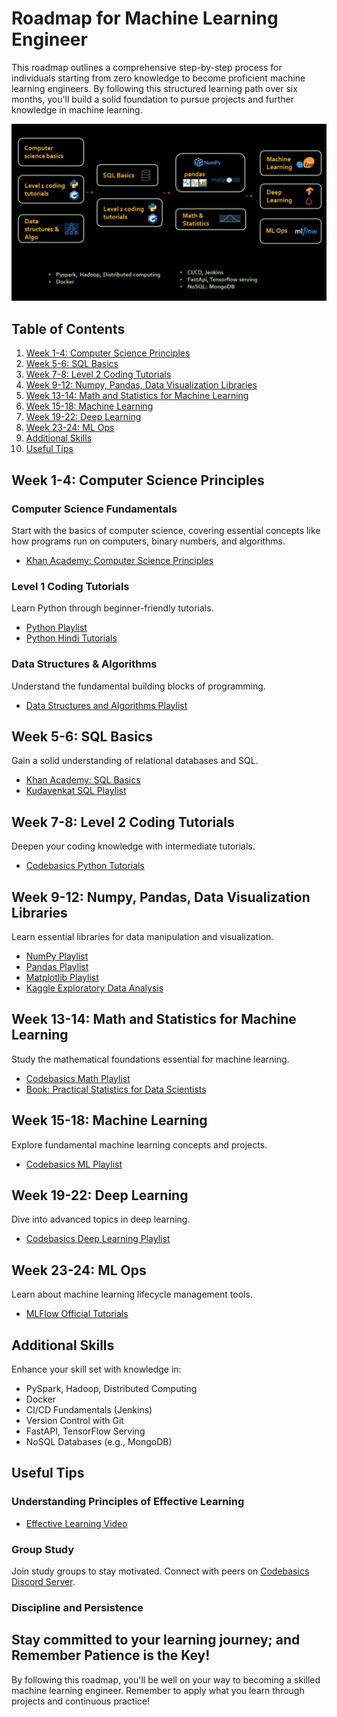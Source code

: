 # Roadmap for Machine Learning Engineer

This roadmap outlines a comprehensive step-by-step process for individuals starting from zero knowledge to become proficient machine learning engineers. By following this structured learning path over six months, you'll build a solid foundation to pursue projects and further knowledge in machine learning.

![Machine Learning Roadmap](ml_roadmap_visual.jpg)

## Table of Contents
1. [Week 1-4: Computer Science Principles](#week-1-4-computer-science-principles)
2. [Week 5-6: SQL Basics](#week-5-6-sql-basics)
3. [Week 7-8: Level 2 Coding Tutorials](#week-7-8-level-2-coding-tutorials)
4. [Week 9-12: Numpy, Pandas, Data Visualization Libraries](#week-9-12-numpy-pandas-data-visualization-libraries)
5. [Week 13-14: Math and Statistics for Machine Learning](#week-13-14-math-and-statistics-for-machine-learning)
6. [Week 15-18: Machine Learning](#week-15-18-machine-learning)
7. [Week 19-22: Deep Learning](#week-19-22-deep-learning)
8. [Week 23-24: ML Ops](#week-23-24-ml-ops)
9. [Additional Skills](#additional-skills)
10. [Useful Tips](#useful-tips)

## Week 1-4: Computer Science Principles
### Computer Science Fundamentals
Start with the basics of computer science, covering essential concepts like how programs run on computers, binary numbers, and algorithms.

- [Khan Academy: Computer Science Principles](https://www.khanacademy.org/computing/ap-computer-science-principles/computers-101)
  
### Level 1 Coding Tutorials
Learn Python through beginner-friendly tutorials.

- [Python Playlist](https://www.youtube.com/playlist?list=PLeo1K3hjS3uv5U-Lmlnucd7gqF-3ehIh0)
- [Python Hindi Tutorials](https://www.youtube.com/playlist?list=PLPbgcxheSpE1DJKfdko58_AIZRIT0TjpO)

### Data Structures & Algorithms
Understand the fundamental building blocks of programming.

- [Data Structures and Algorithms Playlist](https://www.youtube.com/playlist?list=PLeo1K3hjS3uu_n_a__MI_KktGTLYopZ12)

## Week 5-6: SQL Basics
Gain a solid understanding of relational databases and SQL.

- [Khan Academy: SQL Basics](https://www.khanacademy.org/computing/computer-programming/sql)
- [Kudavenkat SQL Playlist](https://www.youtube.com/playlist?list=PL08903FB7ACA1C2FB)

## Week 7-8: Level 2 Coding Tutorials
Deepen your coding knowledge with intermediate tutorials.

- [Codebasics Python Tutorials](https://www.youtube.com/playlist?list=PLeo1K3hjS3uv5U-Lmlnucd7gqF-3ehIh0)

## Week 9-12: Numpy, Pandas, Data Visualization Libraries
Learn essential libraries for data manipulation and visualization.

- [NumPy Playlist](https://www.youtube.com/playlist?list=PLeo1K3hjS3uset9zIVzJWqplaWBiacTEU)
- [Pandas Playlist](https://www.youtube.com/playlist?list=PLeo1K3hjS3uuASpe-1LjfG5f14Bnozjwy)
- [Matplotlib Playlist](https://www.youtube.com/playlist?list=PLeo1K3hjS3uu4Lr8_kro2AqaO6CFYgKOl)
- [Kaggle Exploratory Data Analysis](https://www.kaggle.com/code)

## Week 13-14: Math and Statistics for Machine Learning
Study the mathematical foundations essential for machine learning.

- [Codebasics Math Playlist](https://www.youtube.com/playlist?list=PLeo1K3hjS3uuKaU2nBDwr6zrSOTzNCs0l)
- [Book: Practical Statistics for Data Scientists](https://www.amazon.com/Practical-Statistics-Data-Scientists-Essential/dp/1491952962)

## Week 15-18: Machine Learning
Explore fundamental machine learning concepts and projects.

- [Codebasics ML Playlist](https://www.youtube.com/playlist?list=PLeo1K3hjS3uvCeTYTeyfe0-rN5r8zn9rw)

## Week 19-22: Deep Learning
Dive into advanced topics in deep learning.

- [Codebasics Deep Learning Playlist](https://www.youtube.com/playlist?list=PLeo1K3hjS3uu7CxAacxVndI4bE_o3BDtO)

## Week 23-24: ML Ops
Learn about machine learning lifecycle management tools.

- [MLFlow Official Tutorials](https://www.mlflow.org/docs/latest/tutorials-and-examples/index.html#)

## Additional Skills
Enhance your skill set with knowledge in:
- PySpark, Hadoop, Distributed Computing
- Docker
- CI/CD Fundamentals (Jenkins)
- Version Control with Git
- FastAPI, TensorFlow Serving
- NoSQL Databases (e.g., MongoDB)

## Useful Tips
### Understanding Principles of Effective Learning
- [Effective Learning Video](https://www.youtube.com/watch?v=yZFrSDjRvjk)

### Group Study
Join study groups to stay motivated. Connect with peers on [Codebasics Discord Server](https://discord.gg/r42Kbuk).

### Discipline and Persistence
Stay committed to your learning journey; and Remember Patience is the Key!
---

By following this roadmap, you'll be well on your way to becoming a skilled machine learning engineer. Remember to apply what you learn through projects and continuous practice!
